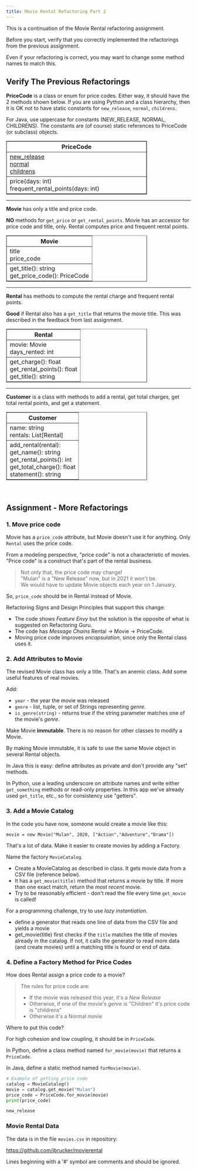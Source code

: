 ```yaml
---
title: Movie Rental Refactoring Part 2
---
```


This is a continuation of the Movie Rental refactoring assignment.

Before you start, verify that you correctly implemented the refactorings
from the previous assignment.

Even if your refactoring is correct, you may want to change some method names to match this.

## Verify The Previous Refactorings

**PriceCode** is a class or enum for price codes.
Either way, it should have the 2 methods shown below.
If you are using Python and a class hierarchy, then it is
OK not to have static constants for `new_release`, `normal`, `childrens`.

For Java, use uppercase for constants (NEW\_RELEASE, NORMAL, CHILDRENS).
The constants are (of course) static references to PriceCode (or subclass) objects.

<table border="1" style="width:24em">
<tr><th width="40%">PriceCode</th></tr>
<tr><td>
<u>new_release</u> <br/>
<u>normal</u> <br/>
<u>childrens</u> <br/>
</td>
</tr>
<tr><td>
price(days: int) <br/>
frequent_rental_points(days: int)
</td>
</tr>
</table>

---
**Movie** has only a title and price code.

**NO** methods for `get_price` or `get_rental_points`.  Movie has an accessor for price code and title, only. Rental computes price and frequent rental points.

<table border="1" style="width:24em;">
<tr><th>Movie</th></tr>
<tr><td>
title <br/>
price_code <br/>
</td>
</tr>
<tr><td>
get_title(): string <br/>
get_price_code(): PriceCode
</td>
</tr>
</table>

---

**Rental** has methods to compute the rental charge and frequent rental points.

**Good** if Rental also has a `get_title` that returns the movie title.  This was described in the feedback from last assignment.

<table border="1" style="width:24em;">
<tr><th>Rental</th></tr>
<tr><td>
movie: Movie <br/>
days_rented: int
</td>
</tr>
<tr><td>
get_charge(): float <br/>
get_rental_points(): float <br/>
get_title(): string <br/>
</td>
</tr>
</table>

---

**Customer** is a class with methods to add a rental, get total charges, get total rental points, and get a statement.

<table border="1" style="width:24em;">
<tr><th>Customer</th></tr>
<tr><td>
name: string <br/>
rentals: List[Rental]
</td>
</tr>
<tr><td>
add_rental(rental): <br/>
get_name(): string <br/>
get_rental_points(): int <br/>
get_total_charge(): float <br/>
statement(): string
</td>
</tr>
</table>

&nbsp;

## Assignment - More Refactorings

### 1. Move price code

Movie has a `price_code` attribute, but Movie doesn't use it for anything.
Only `Rental` uses the price code.

From a modeling perspective, "price code" is not a characteristic of movies.
"Price code" is a construct that's part of the rental business.

> Not only that, the price code may change!    
> "Mulan" is a "New Release" now, but in 2021 it won't be.    
> We would have to update Movie objects each year on 1 January.

So, `price_code` should be in Rental instead of Movie.

Refactoring Signs and Design Principles that support this change:

* The code shows *Feature Envy* but the solution is the opposite of what is suggested on Refactoring Guru.
* The code has *Message Chains* Rental -> Movie -> PriceCode.
* Moving price code improves *encapsulation*, since only the Rental class uses it.

### 2. Add Attributes to Movie

The revised Movie class has only a title. That's an anemic class. Add some useful features of real movies.

Add:
* `year` - the year the movie was released
* `genre` - list, tuple, or set of Strings representing *genre*.
* `is_genre(string)` - returns true if the string parameter matches one of the movie's *genre*.  

Make Movie **immutable**. There is no reason for other classes to modify a Movie.

By making Movie immutable, it is safe to use the same Movie object in several Rental objects.

In Java this is easy: define attributes as private and don't provide any "set" methods.

In Python, use a leading underscore on attribute names and write either `get_something` methods or read-only properties.  In this app we've already used `get_title`, etc., so for consistency use "getters".

### 3. Add a Movie Catalog

In the code you have now, someone would create a movie like this:
```
movie = new Movie("Mulan", 2020, ["Action","Adventure","Drama"])
```

That's a lot of data.  Make it easier to create movies by adding a Factory.

Name the factory `MovieCatalog`.

* Create a MovieCatalog as described in class. It gets movie data from a CSV file (reference below).
* It has a `get_movie(title)` method that returns a movie by title.  If more than one exact match, return the *most recent* movie.
* Try to be reasonably efficient - don't read the file every time `get_movie` is called!

For a programming challenge, try to use *lazy instantiation*.
- define a generator that reads one line of data from the CSV file and yields a movie
- get_movie(title) first checks if the `title` matches the title of movies already in the catalog. If not, it calls the generator to read more data (and create movies) until a matching title is found or end of data.

### 4. Define a Factory Method for Price Codes

How does Rental assign a price code to a movie?

> The rules for price code are:
> * If the movie was released this year, it's a *New Release*
> * Otherwise, if one of the movie's *genre* is "Children" it's price code is "childrens"
> * Otherwise it's a Normal movie

Where to put this code?  

For high cohesion and low coupling, it should be in `PriceCode`.

In Python, define a class method named `for_movie(movie)` that returns a `PriceCode`.

In Java, define a static method named `forMovie(movie)`.

```python
# Example of getting price code
catalog = MovieCatalog()
movie = catalog.get_movie("Mulan")
price_code = PriceCode.for_movie(movie)
print(price_code)

new_release
```

### Movie Rental Data

The data is in the file `movies.csv` in repository:

https://github.com/jbrucker/movierental

Lines beginning with a '#' symbol are comments and should be ignored.
